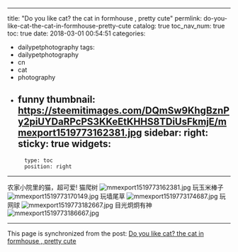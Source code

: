 
---
title: "Do you like cat?  the cat in formhouse , pretty  cute"
permlink: do-you-like-cat-the-cat-in-formhouse-pretty-cute
catalog: true
toc_nav_num: true
toc: true
date: 2018-03-01 00:54:51
categories:
- dailypetphotography
tags:
- dailypetphotography
- cn
- cat
- photography
- funny
thumbnail: https://steemitimages.com/DQmSw9KhgBznPy2piUYDaRPcPS3KKeEtKHHS8TDiUsFkmjE/mmexport1519773162381.jpg
sidebar:
    right:
        sticky: true
widgets:
    -
        type: toc
        position: right
---


农家小院里的猫，超可爱!
猫爬树
![mmexport1519773162381.jpg](https://steemitimages.com/DQmSw9KhgBznPy2piUYDaRPcPS3KKeEtKHHS8TDiUsFkmjE/mmexport1519773162381.jpg)
玩玉米棒子
![mmexport1519773170149.jpg](https://steemitimages.com/DQmU6zMfRLHWeQz7Deo3wGHQG7PBfwK64W6m8GawDh7XPgf/mmexport1519773170149.jpg)
玩墙尾草
![mmexport1519773174687.jpg](https://steemitimages.com/DQmbZgzS7p8CxJRFW6VCxMtu5dFeMVLMjmzWSHKZvmPfQue/mmexport1519773174687.jpg)
玩网球
![mmexport1519773182667.jpg](https://steemitimages.com/DQmSLgi9bGExSSYhfPgUWkdBQqRYuWNFM8HtMk9EfENN59V/mmexport1519773182667.jpg)
目光炯炯有神
![mmexport1519773186667.jpg](https://steemitimages.com/DQmXJdwsAnEwm8JME1EWpsFjw2yEnD82YiePgAmKJaikabR/mmexport1519773186667.jpg)

- - -

This page is synchronized from the post: [Do you like cat?  the cat in formhouse , pretty  cute](https://steemit.com/@andrewma/do-you-like-cat-the-cat-in-formhouse-pretty-cute)
